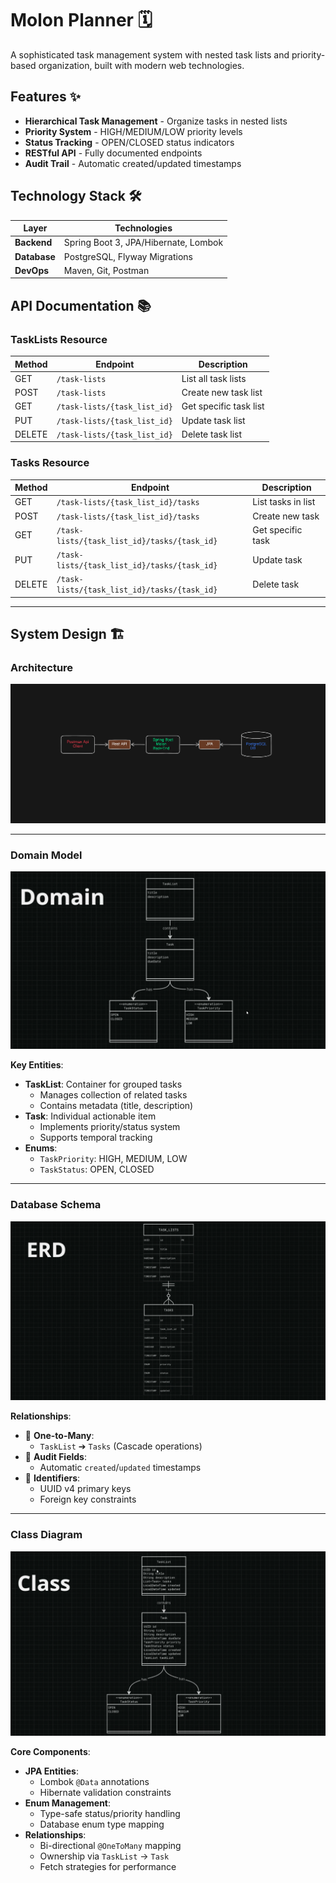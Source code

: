 # Molon Planner 🗓️

A sophisticated task management system with nested task lists and priority-based organization, built with modern web technologies.

## Features ✨

- **Hierarchical Task Management** - Organize tasks in nested lists
- **Priority System** - HIGH/MEDIUM/LOW priority levels
- **Status Tracking** - OPEN/CLOSED status indicators
- **RESTful API** - Fully documented endpoints
- **Audit Trail** - Automatic created/updated timestamps

## Technology Stack 🛠️

| Layer        | Technologies                         |
| ------------ | ------------------------------------ |
| **Backend**  | Spring Boot 3, JPA/Hibernate, Lombok |
| **Database** | PostgreSQL, Flyway Migrations        |
| **DevOps**   | Maven, Git, Postman                  |

## API Documentation 📚

### TaskLists Resource

| Method | Endpoint                     | Description            |
| ------ | ---------------------------- | ---------------------- |
| GET    | `/task-lists`                | List all task lists    |
| POST   | `/task-lists`                | Create new task list   |
| GET    | `/task-lists/{task_list_id}` | Get specific task list |
| PUT    | `/task-lists/{task_list_id}` | Update task list       |
| DELETE | `/task-lists/{task_list_id}` | Delete task list       |

### Tasks Resource

| Method | Endpoint                                     | Description        |
| ------ | -------------------------------------------- | ------------------ |
| GET    | `/task-lists/{task_list_id}/tasks`           | List tasks in list |
| POST   | `/task-lists/{task_list_id}/tasks`           | Create new task    |
| GET    | `/task-lists/{task_list_id}/tasks/{task_id}` | Get specific task  |
| PUT    | `/task-lists/{task_list_id}/tasks/{task_id}` | Update task        |
| DELETE | `/task-lists/{task_list_id}/tasks/{task_id}` | Delete task        |

---

## System Design 🏗️

### Architecture

![System Architecture Diagram](img/design.png)

---

### Domain Model

![Domain Diagram](img/domain.png)

**Key Entities**:

- **TaskList**: Container for grouped tasks
  - Manages collection of related tasks
  - Contains metadata (title, description)
- **Task**: Individual actionable item
  - Implements priority/status system
  - Supports temporal tracking
- **Enums**:
  - `TaskPriority`: HIGH, MEDIUM, LOW
  - `TaskStatus`: OPEN, CLOSED

---

### Database Schema

![ERD Diagram](img/erd.png)

**Relationships**:

- 🔗 **One-to-Many**:
  - `TaskList` ➔ `Tasks` (Cascade operations)
- 📝 **Audit Fields**:
  - Automatic `created`/`updated` timestamps
- 🔐 **Identifiers**:
  - UUID v4 primary keys
  - Foreign key constraints

---

### Class Diagram

![UML Diagram](img/uml.png)

**Core Components**:

- **JPA Entities**:
  - Lombok `@Data` annotations
  - Hibernate validation constraints
- **Enum Management**:
  - Type-safe status/priority handling
  - Database enum type mapping
- **Relationships**:
  - Bi-directional `@OneToMany` mapping
  - Ownership via `TaskList` → `Task`
  - Fetch strategies for performance
